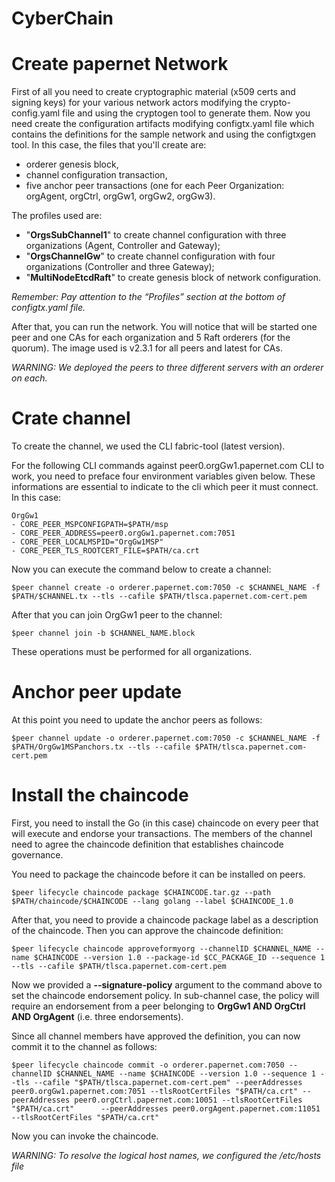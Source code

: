# CyberChain

# Create papernet Network
First of all you need to create cryptographic material (x509 certs and signing keys) for your various network actors modifying the crypto-config.yaml file and using the cryptogen tool to generate them.
Now you need create the configuration artifacts modifying configtx.yaml file which contains the definitions for the sample network and using the configtxgen tool. In this case, the files that you'll create are: 
* orderer genesis block,
* channel configuration transaction,
* five anchor peer transactions (one for each Peer Organization: orgAgent, orgCtrl, orgGw1, orgGw2, orgGw3).

The profiles used are:
* "**OrgsSubChannel1**" to create channel configuration with three organizations (Agent, Controller and Gateway);
* "**OrgsChannelGw**" to create channel configuration with four organizations (Controller and three Gateway);
* "**MultiNodeEtcdRaft**" to create genesis block of network configuration. 

*Remember: Pay attention to the “Profiles” section at the bottom of configtx.yaml file.*

After that, you can run the network. You will notice that will be started one peer and one CAs for each organization and 5 Raft orderers (for the quorum). The image used is v2.3.1 for all peers and latest for CAs.

*WARNING: We deployed the peers to three different servers with an orderer on each.*


# Crate channel
To create the channel, we used the CLI fabric-tool (latest version).

For the following CLI commands against peer0.orgGw1.papernet.com CLI to work, you need to preface four environment variables given below. These informations are essential to indicate to the cli which peer it must connect.
In this case:
```
OrgGw1
- CORE_PEER_MSPCONFIGPATH=$PATH/msp
- CORE_PEER_ADDRESS=peer0.orgGw1.papernet.com:7051
- CORE_PEER_LOCALMSPID="OrgGw1MSP"
- CORE_PEER_TLS_ROOTCERT_FILE=$PATH/ca.crt
```

Now you can execute the command below to create a channel:
```
$peer channel create -o orderer.papernet.com:7050 -c $CHANNEL_NAME -f $PATH/$CHANNEL.tx --tls --cafile $PATH/tlsca.papernet.com-cert.pem
```

After that you can join OrgGw1 peer to the channel:
```
$peer channel join -b $CHANNEL_NAME.block
```

These operations must be performed for all organizations.


# Anchor peer update
At this point you need to update the anchor peers as follows:
```
$peer channel update -o orderer.papernet.com:7050 -c $CHANNEL_NAME -f $PATH/OrgGw1MSPanchors.tx --tls --cafile $PATH/tlsca.papernet.com-cert.pem
```

# Install the chaincode

First, you need to install the Go (in this case) chaincode on every peer that will execute and endorse your transactions.
The members of the channel need to agree the chaincode definition that establishes chaincode governance.

You need to package the chaincode before it can be installed on peers. 
```
$peer lifecycle chaincode package $CHAINCODE.tar.gz --path $PATH/chaincode/$CHAINCODE --lang golang --label $CHAINCODE_1.0
```

After that, you need to provide a chaincode package label as a description of the chaincode. Then you can approve the chaincode definition:
```
$peer lifecycle chaincode approveformyorg --channelID $CHANNEL_NAME --name $CHAINCODE --version 1.0 --package-id $CC_PACKAGE_ID --sequence 1 --tls --cafile $PATH/tlsca.papernet.com-cert.pem
```

Now we provided a **--signature-policy** argument to the command above to set the chaincode endorsement policy. In sub-channel case, the policy will require an endorsement from a peer belonging to **OrgGw1 AND OrgCtrl AND OrgAgent** (i.e. three endorsements).

Since all channel members have approved the definition, you can now commit it to the channel as follows:
```
$peer lifecycle chaincode commit -o orderer.papernet.com:7050 --channelID $CHANNEL_NAME --name $CHAINCODE --version 1.0 --sequence 1 --tls --cafile "$PATH/tlsca.papernet.com-cert.pem" --peerAddresses peer0.orgGw1.papernet.com:7051 --tlsRootCertFiles "$PATH/ca.crt" --peerAddresses peer0.orgCtrl.papernet.com:10051 --tlsRootCertFiles "$PATH/ca.crt"      --peerAddresses peer0.orgAgent.papernet.com:11051 --tlsRootCertFiles "$PATH/ca.crt"
```
Now you can invoke the chaincode.

*WARNING: To resolve the logical host names, we configured the /etc/hosts file*


